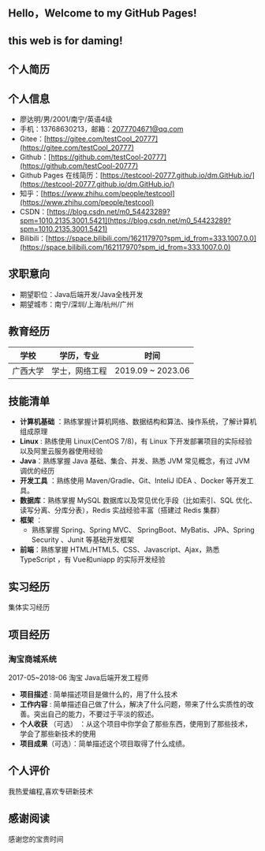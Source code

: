 ## Hello，Welcome to my GitHub Pages!
## this web is for daming!
## 个人简历

## 个人信息

- 廖达明/男/2001/南宁/英语4级
- 手机：13768630213，邮箱：2077704671@qq.com
- Gitee：[https://gitee.com/testCool_20777](https://gitee.com/testCool_20777)
- Github：[https://github.com/testCool-20777](https://github.com/testCool-20777) 
- Github  Pages 在线简历：[https://testcool-20777.github.io/dm.GitHub.io/](https://testcool-20777.github.io/dm.GitHub.io/) 
- 知乎：[https://www.zhihu.com/people/testcool](https://www.zhihu.com/people/testcool) 
- CSDN：[https://blog.csdn.net/m0_54423289?spm=1010.2135.3001.5421](https://blog.csdn.net/m0_54423289?spm=1010.2135.3001.5421) 
- Bilibili：[https://space.bilibili.com/162117970?spm_id_from=333.1007.0.0](https://space.bilibili.com/162117970?spm_id_from=333.1007.0.0) 

## 求职意向

- 期望职位：Java后端开发/Java全栈开发
- 期望城市：南宁/深圳/上海/杭州/广州

## 教育经历

| 学校     | 学历，专业     | 时间              |
| -------- | -------------- | ----------------- |
| 广西大学 | 学士，网络工程 | 2019.09 ~ 2023.06 |

## 技能清单

- **计算机基础** ：熟练掌握计算机网络、数据结构和算法、操作系统，了解计算机组成原理
- **Linux** : 熟练使用 Linux(CentOS 7/8)，有 Linux 下开发部署项目的实际经验以及阿里云服务器使用经验
- **Java**：熟练掌握 Java 基础、集合、并发、熟悉 JVM 常见概念，有过 JVM 调优的经历
- **开发工具** ：熟练使用 Maven/Gradle、Git、InteliJ IDEA 、Docker 等开发工具。
- **数据库**：熟练掌握 MySQL 数据库以及常见优化手段（比如索引、SQL 优化、读写分离、分库分表），Redis 实战经验丰富（搭建过 Redis 集群）
- **框架** ：
  - 熟练掌握 Spring、Spring MVC、 SpringBoot、MyBatis、JPA、Spring Security 、Junit 等基础开发框架
- **前端**：熟练掌握 HTML/HTML5、CSS、Javascript、Ajax，熟悉 TypeScript ，有 Vue和uniapp 的实际开发经验

## 实习经历

集体实习经历

## 项目经历 

### 淘宝商城系统

2017-05~2018-06  淘宝  Java后端开发工程师

- **项目描述** : 简单描述项目是做什么的，用了什么技术
- **工作内容** : 简单描述自己做了什么，解决了什么问题，带来了什么实质性的改善。突出自己的能力，不要过于平淡的叙述。
- **个人收获** （可选） ：从这个项目中你学会了那些东西，使用到了那些技术，学会了那些新技术的使用
- **项目成果**（可选）：简单描述这个项目取得了什么成绩。

## 个人评价

我热爱编程,喜欢专研新技术

## 感谢阅读

感谢您的宝贵时间

<div style="page-break-after: always;"></div>
        




